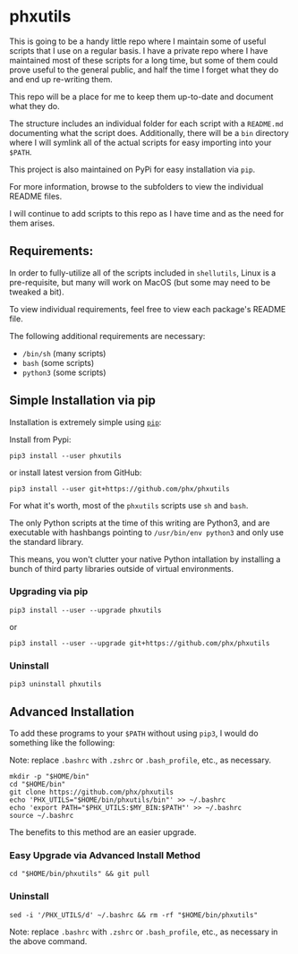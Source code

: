 # phxutils

This is going to be a handy little repo where I maintain some of useful scripts
that I use on a regular basis.  I have a private repo where I have maintained
most of these scripts for a long time, but some of them could prove useful to the
general public, and half the time I forget what they do and end up re-writing them.

This repo will be a place for me to keep them up-to-date and document what they do.

The structure includes an individual folder for each script with a `README.md` documenting
what the script does.  Additionally, there will be a `bin` directory where I will symlink
all of the actual scripts for easy importing into your `$PATH`.

This project is also maintained on PyPi for easy installation via `pip`.

For more information, browse to the subfolders to view the individual README files.

I will continue to add scripts to this repo as I have time and as the need for them arises.

## Requirements:

In order to fully-utilize all of the scripts included in `shellutils`, Linux is a pre-requisite, but many will work on MacOS (but some may need to be tweaked a bit).

To view individual requirements, feel free to view each package's README file.

The following additional requirements are necessary:

- `/bin/sh` (many scripts)
- `bash` (some scripts)
- `python3` (some scripts)

## Simple Installation via pip

Installation is extremely simple using [`pip`](https://pip.pypa.io/en/stable/installation/):

Install from Pypi:

`pip3 install --user phxutils`

or install latest version from GitHub:

`pip3 install --user git+https://github.com/phx/phxutils`

For what it's worth, most of the `phxutils` scripts use `sh` and `bash`.

The only Python scripts at the time of this writing are Python3, and are executable with hashbangs pointing to `/usr/bin/env python3` and only use the standard library.

This means, you won't clutter your native Python intallation by installing a bunch of third party libraries outside of virtual environments.

### Upgrading via pip

`pip3 install --user --upgrade phxutils`

or

`pip3 install --user --upgrade git+https://github.com/phx/phxutils`

### Uninstall

`pip3 uninstall phxutils`

## Advanced Installation

To add these programs to your `$PATH` without using `pip3`, I would do something like the following:

Note: replace `.bashrc` with `.zshrc` or `.bash_profile`, etc., as necessary.

```
mkdir -p "$HOME/bin"
cd "$HOME/bin"
git clone https://github.com/phx/phxutils
echo 'PHX_UTILS="$HOME/bin/phxutils/bin"' >> ~/.bashrc
echo 'export PATH="$PHX_UTILS:$MY_BIN:$PATH"' >> ~/.bashrc
source ~/.bashrc
```

The benefits to this method are an easier upgrade.

### Easy Upgrade via Advanced Install Method

`cd "$HOME/bin/phxutils" && git pull`

### Uninstall

`sed -i '/PHX_UTILS/d' ~/.bashrc && rm -rf "$HOME/bin/phxutils"`

Note: replace `.bashrc` with `.zshrc` or `.bash_profile`, etc., as necessary in the above command.

